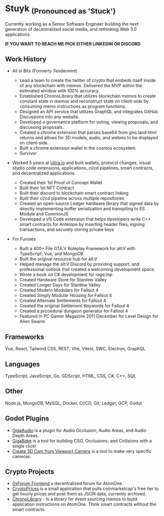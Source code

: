 # Stuyk <sub>(Pronounced as 'Stuck')</sub>

Currently working as a Senior Software Engineer building the next generation of decentralized social media, and rethinking Web 3.0 applications.

**IF YOU WANT TO REACH ME PICK EITHER LINKEDIN OR DISCORD**

## Work History

- All in Bits (Formerly Tendermint)
  - Lead a team to create the twitter of crypto that embeds itself inside of any blockchain with memos. Delivered the MVP within the estimated window with 100% accuracy.
  - Established ChronoLibrary that utilizes blockchain memos to create constant state in memos and reconstruct state on client-side by consuming memo instructions as program functions.
  - Designed an API service that utilizes GraphQL and integrates GitHub Discussions into any website.
  - Developed a governance platform for voting, viewing proposals, and discussing proposals.
  - Created a chrome extension that parses base64 from gno.land html returns and allows for 3D models, audio, and webms to be displayed on client-side.
  - Built a chrome extension wallet in the cosmos ecosystem.
  - Survivor

- Worked 5 years at [Ultra.io](https://ultra.io) and built wallets, protocol changes, visual studio code extensions, applications, ci/cd pipelines, smart contracts, and decentralized applications.
  - Created their 1st Proof of Concept Wallet
  - Built their 1st NFT Contract
  - Built their discord to blockchain smart contract linking
  - Built their ci/cd pipeline across multiple repositories
  - Created an open-source Ledger hardware library that signed data by directly implementing buffer serialization and transpiling to ES Module and CommonJS
  - Developed a VS Code extension that helps developers write C++ smart contracts for Antelope by inserting header files, signing transactions, and securely storing private keys

- For Funsies
  - Built a 400+ File GTA:V Roleplay Framework for alt:V with TypeScript, Vue, and MongoDB
  - Built the original resource hub for alt:V
  - Helped manage the alt:V Discord by providing support, and professional outlook that created a welcoming development space.
  - Wrote a book on C# development for rage:mp
  - Created Hardware Store for Stardew Valley
  - Created Longer Days for Stardew Valley
  - Created Modern Modulars for Fallout 4
  - Created Simply Modular Housing for Fallout 4
  - Created Alternate Settlements for Fallout 4
  - Created the original Settlement Keywords for Fallout 4
  - Created a prcoedural dungeon generator for Fallout 4
  - Featured in PC Gamer Magazine 2011 December for Level Design for Alien Swarm

## Frameworks
Vue, React, Tailwind CSS, REST, Vite, Vitest, SWC, Electron, GraphQL

## Languages
TypeScript, JavaScript, Go, GDScript, HTML, CSS, C#, C++, SQL

## Other
Node.js, MongoDB, MySQL, Docker, CI/CD, Git, Ledger, GCP, Godot

## Godot Plugins

- [GigaAudio](https://github.com/Stuyk/GigaAudio-Godot) is a plugin for Audio Occlusion, Audio Areas, and Audio Depth Areas.
- [GigaBake](https://github.com/Stuyk/gigabake-godot) is a tool for building CSG, Occlusions, and Collisions with a single click!
- [Create 3D Cam from Viewport Camera](https://github.com/Stuyk/godot-create-cam-from-editor-cam) is a tool to make very specific cameras.

## Crypto Projects

- [0xForum Frontend](https://github.com/Stuyk/0x-atomone-forum-frontend) a decentralized forum for AtomOne.
- [CryptoPrices](https://github.com/Stuyk/crypto-prices) is a small application that pulls coinmarketcap's free tier to get hourly prices and post them as JSON data, currently archived.
- [ChronoLibrary](https://chronolibrary.com/) - Is a library for event sourcing memos to build application instructions on AtomOne. Think smart contracts without the smart contracts.
